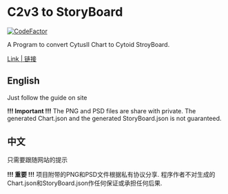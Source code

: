 # C2v3 to StoryBoard

[![CodeFactor](https://www.codefactor.io/repository/github/teages/c2v3-to-storyboard/badge)](https://www.codefactor.io/repository/github/teages/c2v3-to-storyboard)
 
A Program to convert CytusII Chart to Cytoid StroyBoard.

[Link | 链接](https://c2v3.teages.xyz)

## English
Just follow the guide on site

**!!! Important !!!**
The PNG and PSD files are share with private. 
The generated Chart.json and the generated StoryBoard.json is not guaranteed.

## 中文
只需要跟随网站的提示

**!!! 重要 !!!**
项目附带的PNG和PSD文件根据私有协议分享.
程序作者不对生成的Chart.json和StoryBoard.json作任何保证或承担任何后果.
